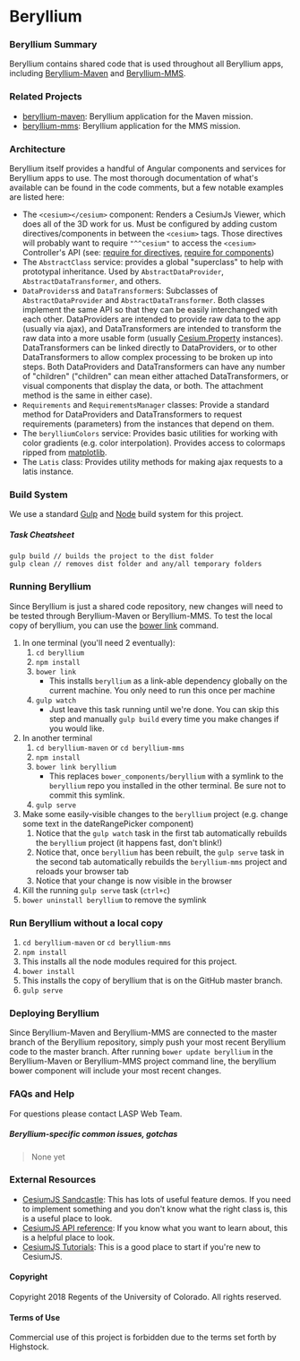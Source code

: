 # Beryllium

### Beryllium Summary

Beryllium contains shared code that is used throughout all Beryllium apps, including
[Beryllium-Maven](https://github.com/lasp/beryllium-maven.git)
and [Beryllium-MMS](https://github.com/lasp/beryllium-mms.git).

### Related Projects

* [beryllium-maven](https://github.com/lasp/beryllium-maven.git):
    Beryllium application for the Maven mission.
* [beryllium-mms](https://github.com/lasp/beryllium-mms.git):
    Beryllium application for the MMS mission.

### Architecture

Beryllium itself provides a handful of Angular components and services for Beryllium apps
to use. The most thorough documentation of what's available can be found in the code comments,
but a few notable examples are listed here:

* The `<cesium></cesium>` component: Renders a CesiumJs Viewer, which does all of the 3D
    work for us. Must be configured by adding custom directives/components in between the
    `<cesium>` tags. Those directives will probably want to require `"^^cesium"` to access
    the `<cesium>` Controller's API (see:
    [require for directives](https://docs.angularjs.org/guide/directive#creating-directives-that-communicate),
    [require for components](https://docs.angularjs.org/guide/component#intercomponent-communication))
* The `AbstractClass` service: provides a global "superclass" to help with prototypal
    inheritance. Used by `AbstractDataProvider`, `AbstractDataTransformer`, and others.
* `DataProviders`s and `DataTransformer`s: Subclasses of `AbstractDataProvider` and
    `AbstractDataTransformer`. Both classes implement the same API so that they can be
    easily interchanged with each other. DataProviders are intended to provide raw data
    to the app (usually via ajax), and DataTransformers are intended to transform the
    raw data into a more usable form (usually
    [Cesium.Property](https://cesiumjs.org/Cesium/Build/Documentation/Property.html)
    instances). DataTransformers can be linked directly to
    DataProviders, or to other DataTransformers to allow complex processing to be broken up
    into steps. Both DataProviders and DataTransformers can have any number of "children"
    ("children" can mean either attached DataTransformers, or visual components that
    display the data, or both. The attachment method is the same in either case).
* `Requirements` and `RequirementsManager` classes: Provide a standard method for
    DataProviders and DataTransformers to request requirements (parameters) from the
    instances that depend on them.
* The `berylliumColors` service: Provides basic utilities for working with color gradients
    (e.g. color interpolation). Provides access to colormaps ripped from
    [matplotlib](http://matplotlib.org/examples/color/colormaps_reference.html).
* The `Latis` class: Provides utility methods for making ajax requests to a latis instance.

### Build System

We use a standard [Gulp](https://gulpjs.com/) and [Node](https://nodejs.org/en/) build system for this project.

##### Task Cheatsheet

```
gulp build // builds the project to the dist folder
gulp clean // removes dist folder and any/all temporary folders
```

### Running Beryllium

Since Beryllium is just a shared code repository, new changes will need to be tested through
Beryllium-Maven or Beryllium-MMS. To test the local copy of beryllium, you can use the
[bower link](https://bower.io/docs/api/#link) command.

1. In one terminal (you'll need 2 eventually):
    1. `cd beryllium`
    1. `npm install`
    1. `bower link`
        * This installs `beryllium` as a link-able dependency globally on the current machine. You only need to run this once per machine
    1. `gulp watch`
        * Just leave this task running until we're done. You can skip this step and manually `gulp build` every time you make changes if you would like.
1. In another terminal
    1. `cd beryllium-maven` or `cd beryllium-mms`
    1. `npm install`
    1. `bower link beryllium`
        * This replaces `bower_components/beryllium` with a symlink to the `beryllium` repo you installed in the other terminal. Be sure not to commit this symlink.
    1. `gulp serve`
1. Make some easily-visible changes to the `beryllium` project (e.g. change some text in the dateRangePicker component)
    1. Notice that the `gulp watch` task in the first tab automatically rebuilds the `beryllium` project (it happens fast, don't blink!)
    1. Notice that, once `beryllium` has been rebuilt, the `gulp serve` task in the second tab automatically rebuilds the `beryllium-mms` project and reloads your browser tab
    1. Notice that your change is now visible in the browser
1. Kill the running `gulp serve` task (`ctrl+c`)
1. `bower uninstall beryllium` to remove the symlink

### Run Beryllium without a local copy
1. `cd beryllium-maven` or `cd beryllium-mms`
1. `npm install`
  1. This installs all the node modules required for this project.
1. `bower install`
  1. This installs the copy of beryllium that is on the GitHub master branch.
1. `gulp serve`

### Deploying Beryllium

Since Beryllium-Maven and Beryllium-MMS are connected to the master branch of the Beryllium repository,
simply push your most recent Beryllium code to the master branch. After running `bower update beryllium` in the Beryllium-Maven
or Beryllium-MMS project command line, the beryllium bower component will include your most recent changes.

### FAQs and Help

For questions please contact LASP Web Team.

##### Beryllium-specific common issues, gotchas

> None yet

### External Resources

* [CesiumJS Sandcastle](http://cesiumjs.org/Cesium/Apps/Sandcastle/index.html?src=Hello%20World.html&label=Showcases):
	This has lots of useful feature demos. If you need to implement something and you don't know
	what the right class is, this is a useful place to look.
* [CesiumJS API reference](http://cesiumjs.org/refdoc.html): If you know what you want to learn
	about, this is a helpful place to look.
* [CesiumJS Tutorials](http://cesiumjs.org/tutorials.html): This is a good place to start if you're
	new to CesiumJS.

#### Copyright
Copyright 2018 Regents of the University of Colorado. All rights reserved.

#### Terms of Use
Commercial use of this project is forbidden due to the terms set forth by Highstock.
